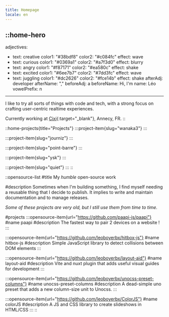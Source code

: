 ```yaml
---
title: Homepage
locale: en
---
```


::home-hero
---
adjectives:
  - text: creative
    color1: "#38bdf8"
    color2: "#c084fc"
    effect: wave
  - text: curious
    color1: "#0369a1"
    color2: "#a7f3d0"
    effect: blurry
  - text: angry
    color1: "#f87171"
    color2: "#ea580c"
    effect: shake
  - text: excited
    color1: "#6ee7b7"
    color2: "#7dd3fc"
    effect: wave
  - text: juggling
    color1: "#dc2626"
    color2: "#fce14b"
    effect: shake
afterAdj: developer
afterName: ","
beforeAdj: a
beforeName: Hi, I'm
name: Léo
vowelPrefix: n
---
I like to try all sorts of things with code and tech, with a strong focus on crafting user-centric realtime experiences.

Currently working at [Cixi](https://www.cixi.life/){:target="_blank"}, Annecy, FR.
::

::home-projects{title="Projects"}
  :::project-item{slug="wanaka3"}
  :::

  :::project-item{slug="journiz"}
  :::

  :::project-item{slug="point-barre"}
  :::

  :::project-item{slug="ysk"}
  :::

  :::project-item{slug="quiet"}
  :::
::

::opensource-list
#title
My _humble_ open-source work

#description
Sometimes when I'm building something, I find myself needing a reusable thing that I decide to publish. It implies to write and maintain documentation and to manage releases.

*Some of these projects are very old, but I still use them from time to time.*

#projects
  :::opensource-item{url="https://github.com/paapi-js/paapi"}
  #name
  paapi
  #description
  The fastest way to pair 2 devices on a website !
  :::

  :::opensource-item{url="https://github.com/leoboyerbx/hitbox-js"}
  #name
  hitbox-js
  #description
  Simple JavaScript library to detect collisions between DOM elements
  :::

  :::opensource-item{url="https://github.com/leoboyerbx/layout-aid"}
  #name
  layout-aid
  #description
  Vite and nuxt plugin that adds useful visual guides for development
  :::

  :::opensource-item{url="https://github.com/leoboyerbx/unocss-preset-columns"}
  #name
  unocss-preset-columns
  #description
  A dead-simple uno preset that adds a new column-size unit to Unocss.
  :::

  :::opensource-item{url="https://github.com/leoboyerbx/ColorJS"}
  #name
  colorJS
  #description
  A JS and CSS library to create slideshows in HTML/CSS
  :::
::
